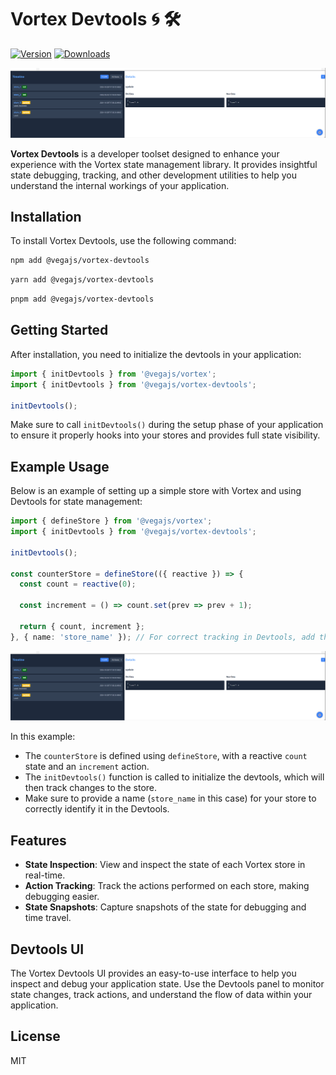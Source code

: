 # Vortex Devtools 🌀️ 🛠

[![Version](https://img.shields.io/npm/v/@vegajs/vortex-devtools?style=flat&colorB=ffd547)](https://www.npmjs.com/package/@vegajs/vortex-devtools)
[![Downloads](https://img.shields.io/npm/dt/@vegajs/vortex-devtools.svg)](https://www.npmjs.com/package/@vegajs/vortex-devtools)

![img.png](./docs/img.png)

**Vortex Devtools** is a developer toolset designed to enhance your experience with the Vortex state management library. It provides insightful state debugging, tracking, and other development utilities to help you understand the internal workings of your application.

## Installation

To install Vortex Devtools, use the following command:

```bash
npm add @vegajs/vortex-devtools
```

```bash
yarn add @vegajs/vortex-devtools
```

```bash
pnpm add @vegajs/vortex-devtools
```

## Getting Started

After installation, you need to initialize the devtools in your application:

```typescript jsx
import { initDevtools } from '@vegajs/vortex';
import { initDevtools } from '@vegajs/vortex-devtools';

initDevtools();
```

Make sure to call `initDevtools()` during the setup phase of your application to ensure it properly hooks into your stores and provides full state visibility.

## Example Usage

Below is an example of setting up a simple store with Vortex and using Devtools for state management:

```typescript jsx
import { defineStore } from '@vegajs/vortex';
import { initDevtools } from '@vegajs/vortex-devtools';

initDevtools();

const counterStore = defineStore(({ reactive }) => {
  const count = reactive(0);

  const increment = () => count.set(prev => prev + 1);

  return { count, increment };
}, { name: 'store_name' }); // For correct tracking in Devtools, add the store name.
```

![Devtools Screenshot](./docs/img.png)

In this example:
- The `counterStore` is defined using `defineStore`, with a reactive `count` state and an `increment` action.
- The `initDevtools()` function is called to initialize the devtools, which will then track changes to the store.
- Make sure to provide a name (`store_name` in this case) for your store to correctly identify it in the Devtools.

## Features

- **State Inspection**: View and inspect the state of each Vortex store in real-time.
- **Action Tracking**: Track the actions performed on each store, making debugging easier.
- **State Snapshots**: Capture snapshots of the state for debugging and time travel.

## Devtools UI

The Vortex Devtools UI provides an easy-to-use interface to help you inspect and debug your application state. Use the Devtools panel to monitor state changes, track actions, and understand the flow of data within your application.

## License

MIT

